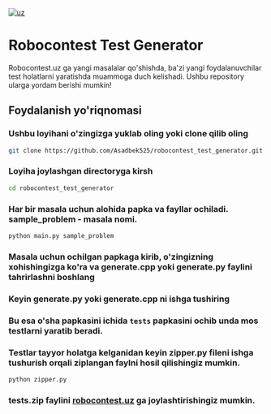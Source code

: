 [![uz](https://img.shields.io/badge/lang-en-red.svg)](https://github.com/Asadbek525/robocontest_test_generetor/blob/main/README.md)
# Robocontest Test Generator
Robocontest.uz ga yangi masalalar qo'shishda, ba'zi yangi foydalanuvchilar test holatlarni yaratishda muammoga duch kelishadi. 
Ushbu repository ularga yordam berishi mumkin!

## Foydalanish yo'riqnomasi
### Ushbu loyihani o'zingizga yuklab oling yoki clone qilib oling
```sh
git clone https://github.com/Asadbek525/robocontest_test_generator.git
```
### Loyiha joylashgan directoryga kirsh
```sh
cd robocontest_test_generator
```

### Har bir masala uchun alohida papka va fayllar ochiladi. sample_problem - masala nomi.  
```sh
python main.py sample_problem
```

### Masala uchun ochilgan papkaga kirib, o'zingizning xohishingizga ko'ra va generate.cpp yoki generate.py faylini tahrirlashni boshlang

### Keyin generate.py  yoki generate.cpp ni ishga tushiring

### Bu esa o'sha papkasini ichida ```tests``` papkasini ochib unda mos testlarni yaratib beradi.

### Testlar tayyor holatga kelganidan keyin zipper.py fileni ishga tushurish orqali ziplangan faylni hosil qilishingiz mumkin.
```sh
python zipper.py
```

### tests.zip faylini [robocontest.uz](https://robocontest.uz/home) ga joylashtirishingiz mumkin.
